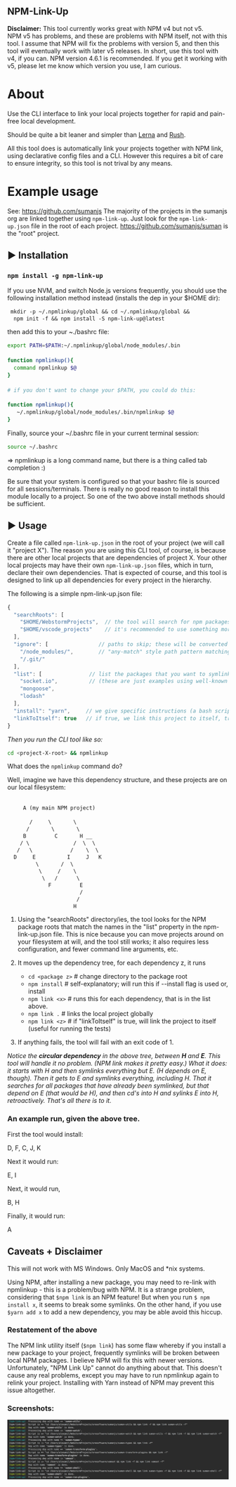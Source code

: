 ## NPM-Link-Up

<b>Disclaimer:</b> This tool currently works great with NPM v4 but not v5. <br> 
NPM v5 has problems, and these are problems with NPM itself,
not with this tool. I assume that NPM will fix the problems with version 5, and then this tool will eventually
work with later v5 releases. In short, use this tool with v4, if you can. NPM version 4.6.1 is recommended.
If you get it working with v5, please let me know which version you use, I am curious.

# About

Use the CLI interface to link your local projects together for rapid and pain-free local
development.

Should be quite a bit leaner and simpler than [Lerna](https://github.com/lerna/lerna) and 
[Rush](https://www.npmjs.com/package/@microsoft/rush).

All this tool does is automatically link your projects together with NPM link, <br>
using declarative config files and a CLI. However this requires a bit of care to ensure 
integrity, so this tool is not trival by any means.

<p>

# Example usage

See: https://github.com/sumanjs
The majority of the projects in the sumanjs org are linked together using `npm-link-up`.
Just look for the `npm-link-up.json` file in the root of each project.
https://github.com/sumanjs/suman is the "root" project.

## &#9658; Installation

### ```npm install -g npm-link-up```

If you use NVM, and switch Node.js versions frequently, you should use the following
installation method instead (installs the dep in your $HOME dir):

<p>

```
 mkdir -p ~/.npmlinkup/global && cd ~/.npmlinkup/global && 
  npm init -f && npm install -S npm-link-up@latest
```

then add this to your ~./bashrc file:

```bash
export PATH=$PATH:~/.npmlinkup/global/node_modules/.bin

function npmlinkup(){
  command npmlinkup $@
}

# if you don't want to change your $PATH, you could do this:

function npmlinkup(){
   ~/.npmlinkup/global/node_modules/.bin/npmlinkup $@
}
```

Finally, source your ~/.bashrc file in your current terminal session:

```bash
source ~/.bashrc 
```

 => npmlinkup is a long command name, but there is a thing called tab completion :)

Be sure that your system is configured so that your bashrc file is sourced for all sessions/terminals.
There is really no good reason to install this module locally to a project.
So one of the two above install methods should be sufficient.


## &#9658; Usage

Create a file called ```npm-link-up.json``` in the root of your project (we will call it "project X"). The reason
you are using this CLI tool, of course, is because there are other local projects that
are dependencies of project X. Your other local projects may have their own `npm-link-up.json` files, which in turn,
declare their own dependencies. That is expected of course, and this tool is designed to link up all dependencies for 
every project in the hierarchy.

The following is a simple npm-link-up.json file:

```js
{
  "searchRoots": [   
    "$HOME/WebstormProjects",  // the tool will search for npm packages within these dirs
    "$HOME/vscode_projects"    // it's recommended to use something more specific than $HOME             
  ],
  "ignore": [                // paths to skip; these will be converted to regex, using new RegExp(x)
    "/node_modules/",        // "any-match" style path pattern matching has always sucked IMO, this works better
    "/.git/"
  ],
  "list": [               // list the packages that you want to symlink to this project, here. NPM package name only, no paths needed.
    "socket.io",          // (these are just examples using well-known NPM packages, you will be using packages that you develop locally.)
    "mongoose",
    "lodash"
  ],
  "install": "yarn",     // we give specific instructions (a bash script) on how to install, ("npm install" is default)
  "linkToItself": true   // if true, we link this project to itself, true is the default. Linking a project to itself is useful for testing.
}
```


_Then you run the CLI tool like so:_

```bash
cd <project-X-root> && npmlinkup
```


What does the ```npmlinkup``` command do?

Well, imagine we have this dependency structure, and these projects are on our local filesystem:

```

     A (my main NPM project)

       /     \       \
      /       \       \
     B         C       H __
    / \              /  \  \
   /   \            /    \  \
  D     E          I     J   K
         \       /  \
          \     /    \
           \   /      \
             F         E
                       /
                      /
                     H
```             


1. Using the "searchRoots" directory/ies, the tool looks for the NPM package roots that match 
the names in the "list" property in the npm-link-up.json file. This is nice because you can move projects around
on your filesystem at will, and the tool still works; it also requires less configuration, and fewer command line 
arguments, etc.


2. It moves up the dependency tree, for each dependency z, it runs

    *  ```cd <package z>```     # change directory to the package root
    *  ```npm install```        # self-explanatory; will run this if --install flag is used or, install
    *  ```npm link <x>```       # runs this for each dependency, that is in the list above.
    *  ```npm link .```         # links the local project globally
    *  ```npm link <z>```       # if "linkToItself" is true, will link the project to itself (useful for running the tests)

3. If anything fails, the tool will fail with an exit code of 1.

<p>

<i>
Notice the <b>circular dependency</b> in the above tree, between <b>H</b> and <b>E</b>. This tool will handle it no problem. (NPM link makes
it pretty easy.) What it does: it starts with H and then symlinks everything but E. (H depends on E, though). Then it gets to E and symlinks everything,
including H. That it searches for all packages that have already been symlinked, but that depend on E (that would be H),
and then cd's into H and sylinks E into H, retroactively. That's all there is to it.
</i>

<p>

### **An example run, given the above tree.**

First the tool would install:

D, F, C, J, K 

Next it would run:

E, I

Next, it would run,

B, H

Finally, it would run:

A



## Caveats + Disclaimer

This will not work with MS Windows. Only MacOS and *nix systems.

Using NPM, after installing a new package, you may need to re-link with npmlinkup - this is a problem/bug with NPM.
It is a strange problem, considering that `$npm link` is an NPM feature! But when you run `$ npm install x`, it seems to break
some symlinks. On the other hand, if you use `$yarn add x` to add a new dependency, you may be able avoid this hiccup.

### Restatement of the above

The NPM link utility itself (`$npm link`)  has some flaw whereby if you install a new package to your project, 
frequently symlinks will be broken between local NPM packages. I believe NPM will fix this with newer versions. 
Unfortunately, "NPM Link Up" cannot do anything about that.
This doesn't cause any real problems, except you may have to run npmlinkup again to relink your project. 
Installing with Yarn instead of NPM may prevent this issue altogether.


### Screenshots:

![NLU cli in action](media/cli-output.png)

